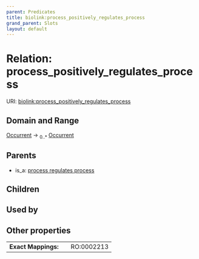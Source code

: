 ```yaml
---
parent: Predicates
title: biolink:process_positively_regulates_process
grand_parent: Slots
layout: default
---
```


# Relation: process_positively_regulates_process




URI: [biolink:process_positively_regulates_process](https://w3id.org/biolink/vocab/process_positively_regulates_process)

## Domain and Range

[Occurrent](Occurrent.md) ->  <sub>0..\*</sub> [Occurrent](Occurrent.md)

## Parents

 *  is_a: [process regulates process](process_regulates_process.md)

## Children


## Used by


## Other properties

|  |  |  |
| --- | --- | --- |
| **Exact Mappings:** | | RO:0002213 |

